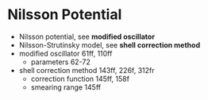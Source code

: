 # Nilsson Potential 

- Nilsson potential, see **modified oscillator**
- Nilsson-Strutinsky model, see **shell correction method**
- modified oscillator 61ff, 110ff
	- parameters 62-72
- shell correction method 143ff, 226f, 312fr
	- correction function 145ff, 158f
	- smearing range 145ff